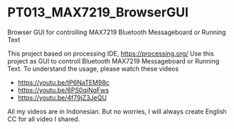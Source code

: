 # PT013_MAX7219_BrowserGUI
Browser GUI for controlling MAX7219 Bluetooth Messageboard or Running Text

This project based on processing IDE, https://processing.org/
Use this project as GUI to controll Bluetooth MAX7219 Messageboard or Running Text.
To understand the usage, please watch these videos
- https://youtu.be/tP6NaTEM98c
- https://youtu.be/6PS0qiNqFws
- https://youtu.be/4f79jZ3JeQU

All my videos are in Indonesian. But no worries, I will always create English CC for all video I shared.
